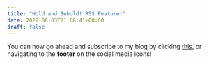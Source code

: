 ```yaml
---
title: "Hold and Behold! RSS Feature!"
date: 2022-08-03T21:08:41+08:00
draft: false
---
```


You can now go ahead and subscribe to my blog by clicking [this](/index.xml), or navigating to the **footer** on the social media icons!